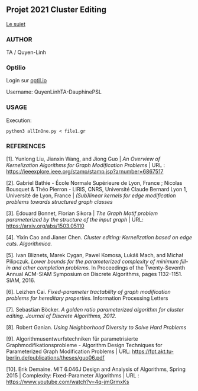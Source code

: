 ## Projet 2021 Cluster Editing

[Le sujet](https://www.lamsade.dauphine.fr/~sikora/ens/graphes/projet2021/)

### AUTHOR

TA / Quyen-Linh

### Optilio

Login sur [optil.io](https://www.optil.io/optilion/)

Username: QuyenLinhTA-DauphinePSL

### USAGE

Execution: 

    python3 allInOne.py < file1.gr

### REFERENCES

[1]. Yunlong Liu, Jianxin Wang, and Jiong Guo | _An Overview of Kernelization Algorithms for Graph Modification Problems_ | URL : https://ieeexplore.ieee.org/stamp/stamp.jsp?arnumber=6867517

[2]. Gabriel Bathie - École Normale Supérieure de Lyon, France ; Nicolas Bousquet & Théo Pierron - LIRIS, CNRS, Université Claude Bernard Lyon 1, Université de Lyon, France | _(Sub)linear kernels for edge modification problems
towards structured graph classes_

[3]. Édouard Bonnet, Florian Sikora | _The Graph Motif problem parameterized by the structure of the input graph_ | URL: https://arxiv.org/abs/1503.05110

[4]. Yixin Cao and Jianer Chen. _Cluster editing: Kernelization based on edge cuts. Algorithmica._

[5]. Ivan Bliznets, Marek Cygan, Pawel Komosa, Lukáš Mach, and Michał Pilipczuk. _Lower
bounds for the parameterized complexity of minimum fill-in and other completion problems_.
In Proceedings of the Twenty-Seventh Annual ACM-SIAM Symposium on Discrete Algorithms,
pages 1132–1151. SIAM, 2016.

[6]. Leizhen Cai. _Fixed-parameter tractability of graph modification problems for hereditary
properties._ Information Processing Letters

[7]. Sebastian Böcker. _A golden ratio parameterized algorithm for cluster editing. Journal of Discrete Algorithms, 2012._

[8]. Robert Ganian. _Using Neighborhood Diversity to Solve Hard Problems_

[9]. Algorithmusentwurfstechniken für parametrisierte Graphmodifikationsprobleme - Algorithm Design Techniques for Parameterized Graph Modification Problems | URL: https://fpt.akt.tu-berlin.de/publications/theses/guo06.pdf

[10]. Erik Demaine. MIT 6.046J Design and Analysis of Algorithms, Spring 2015 | Complexity: Fixed-Parameter Algorithms | URL : https://www.youtube.com/watch?v=4q-jmGrmxKs

